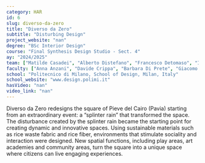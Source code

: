 ```yaml
---
category: HAR
id: 6
slug: diverso-da-zero
title: "Diverso da Zero"
subtitle: "Disturbing Design"
project_website: "nan"
degree: "BSc Interior Design"
course: "Final Synthesis Design Studio - Sect. 4"
ay: "2024/2025"
team: ["Matilde Casadei", "Alberto Distefano", "Francesco Detomaso", "Irene Dominici"]
faculty: ["Anna Anzani", "Davide Crippa", "Barbara Di Prete", "Giacomo Attilio Carlo Gatti", "Emilio Lonardo"]
school: "Politecnico di Milano, School of Design, Milan, Italy"
school_website: "www.design.polimi.it"
hasVideo: "nan"
video_link: "nan"
---
```


Diverso da Zero redesigns the square of Pieve del Cairo (Pavia) starting from an extraordinary event: a “splinter rain” that transformed the space. The disturbance created by the splinter rain became the starting point for creating dynamic and innovative spaces. Using sustainable materials such as rice waste fabric and rice fiber, environments that stimulate sociality and interaction were designed. New spatial functions, including play areas, art academies and community areas, turn the square into a unique space where citizens can live engaging experiences.
